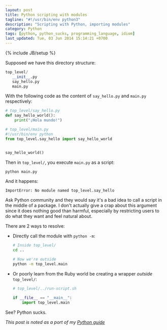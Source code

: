 ```yaml
---
layout: post
title: Python scripting with modules
tagline: "#!/usr/bin/env python3"
description: "Scripting with Python, importing modules"
category: Python
tags: [python, python_sucks, programming_language, idiom]
last_updated: Tue, 03 Jun 2014 15:14:21 +0700
---
```

{% include JB/setup %}

Supposed we have this directory structure:

```python
top_level/
   __init__.py
   say_hello.py
   main.py
```

With the following code as the content of `say_hello.py` and `main.py`
respectively:

```python
# top_level/say_hello.py
def say_hello_world():
    print("¡Hola mundo!")

```

```python
# top_level/main.py
#!/usr/bin/env python
from top_level.say_hello import say_hello_world


say_hello_world()

```

Then in `top_level/`, you execute `main.py` as a script:

```sh
python main.py
```

And it happens:

```
ImportError: No module named top_level.say_hello
```

Ask Python community and they would say it's a bad idea to call a script in
the middle of a package.  I don't actually give a crap about this argument
since it does nothing good than harmful, especially by restricting users to do
what they want and feel natural about.

There are 2 ways to resolve:

* Directly call the module with `python -m`:

  ```sh
  # Inside top_level/
  cd ..

  # Now we're outside
  python -m top_level.main
  ```

* Or poorly learn from the Ruby world be creating a wrapper *outside*
  `top_level/`:

  ```python
  # top_level/../run-script.sh

  if __file__ == "__main__":
      import top_level.main
  ```

See?  Python sucks.

*This post is noted as a port of my [Python guide](/guides/python)*
